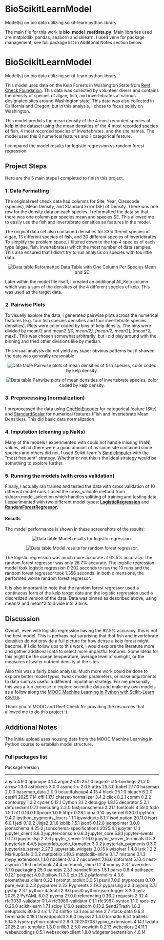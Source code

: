 # BioScikitLearnModel
Model(s) on bio data utilizing scikit-learn python library.

The main file for this work is **bio_model_reefdata.py**. Main libraries used are matplotlib, pandas, seaborn and sklearn. I used venv for package management, see full package list in Additonal Notes section below.


# BioScikitLearnModel
Model(s) on bio data utilizing scikit-learn python library.

This model uses data on the Kelp Forests in Washington State from [Reef Check Foundation](https://www.reefcheck.org/). This data was collected by volunteer divers and contains the density of species of algae, fish, and invertebrates at various designated sites around Washington state. This data was also collected in California and Oregon, but in this analysis, I chose to focus solely on Washington.

This model predicts the mean density of the 4 most recorded species of kelp in the dataset using the mean densities of the 4 most recorded species of fish, 4 most recorded species of invertebrates, and the site names. The model used this 8 numerical features and 1 categorical feature.

I compared the model results for logistic regression vs random forest regression.

## Project Steps

Here are the 5 main steps I completed to finish this project.

### 1. Data Formatting

The original reef check data had columns for Site, Year, Classcode (species), Mean Density, and Standard Error (SE) of Density. There was one row for the density data on each species. I reformatted the data so that there was one column per species mean and species SE. This allowed me to easily use the fish and invertebrate densities as features in the model.

The original data set also contained densities for 33 different species of algae, 13 different species of fish, and 30 different species of invertebrates. To simplify the problem space, I filtered down to the top 4 species of each type (algae, fish, invertebrates) which the most number of data samples. This also ensured that I didn't try to run analysis on species with too little data.

<p align="center">
  <img src="https://github.com/savanaconda/BioScikitLearnModel/blob/main/images/data-table.png" alt="Data table"/>
  <caption>Reformatted Data Table with One Column Per Species Mean and SE</caption>
</p>

Later within the model file itself, I created an additional All_Kelp column which was a sum of the densities of the 4 different species of kelp. This was used as the target data.


### 2. Pairwise Plots

To visually explore the data, I generated pairwise plots across the numerical features (e.g. four fish species densities and four invertebrate species densities). Plots were color coded by bins of kelp density. The bins were divided by mean/2 and mean*2 ([0, mean/2], [mean/2, mean*2], [mean*2, max]). This was chosen somewhat arbitrarily, but I did play around with the binning and tried other divisions like by median.

This visual analysis did not yield any super obvious patterns but it showed the data was generally reasonable.

<p align="center">
  <img src="https://github.com/savanaconda/BioScikitLearnModel/blob/main/images/pairwiseplots-fish.png" alt="Data table"/>
  <caption>Pairwise plots of mean densities of fish species, color coded by kelp density.</caption>
</p>

<p align="center">
  <img src="https://github.com/savanaconda/BioScikitLearnModel/blob/main/images/pairwiseplots-invert.png" alt="Data table"/>
  <caption>Pairwise plots of mean densities of invertebrate species, color coded by kelp density.</caption>
</p>


### 3. Preprocessing (normalization)
I preprocessed the data using [OneHotEncoder](https://scikit-learn.org/stable/modules/generated/sklearn.preprocessing.OneHotEncoder.html) for categorical feature (Site) and [StandardScaler](https://scikit-learn.org/stable/modules/generated/sklearn.preprocessing.StandardScaler.html) for numerical features (Fish and Invertebrate Mean Densities). This did basic data normalization.



### 4. Imputation (cleaning up NaNs)
 Many of the models I experimented with could not handle missing (NaN) values, which there were a good amount of as some site contained some species and others did not. I used Scikit-learn's [SimpleImputer](https://scikit-learn.org/stable/modules/generated/sklearn.impute.SimpleImputer.html) with the "most frequent" strategy. Whether or not this is the ideal strategy would be something to explore further.

### 5. Running the models (with cross validation)

Finally, I actually ran trained and tested the data with cross validation of 10 different model runs. I used the cross_validate method from sklearn.model_selection which handles splitting of training and testing data. I experimented with two different model types: [**LogisticRegression**](https://scikit-learn.org/stable/modules/generated/sklearn.linear_model.LogisticRegression.html) and [**RandomForestRegressor**](https://scikit-learn.org/stable/modules/generated/sklearn.ensemble.RandomForestRegressor.html).

#### Results

The model performance is shown in these screenshots of the results:

<p align="center">
  <img src="https://github.com/savanaconda/BioScikitLearnModel/blob/main/images/reefdata-model-results_logisticregression.png" alt="Data table"/>
  <caption>Model results for logistic regression.</caption>
</p>

<p align="center">
  <img src="https://github.com/savanaconda/BioScikitLearnModel/blob/main/images/reefdata-model-results_randomforestregression.png" alt="Data table"/>
  <caption>Model results for random forest regressor.</caption>
</p>

The logistic regression was much more accurate at 62.5% accuracy. The random forest regressor was only 26.7% accurate. The logistic regression model took logistic regression 0.202 seconds to run the 10 runs and the random forest regressor took 1.356 seconds. In both dimensions, the performed worse random forest regressor.

It is also important to note that the random forest regressor used a continuous form of the kelp target data and the logistic regression used a discretized version of the data. Data was binned as described above, using mean/2 and mean*2 to divide into 3 bins.

## Discussion

Overall, even with logistic regression having the 62.5% accuracy, this is not the best model. This is perhaps not surprising that that fish and invertebrate densities do not provide a full picture for how dense a kelp forest might become. If I did follow ups to this work, I would explore the literature more and gather additional data to select more impactful features. Some ideas for this might be the ocean temperature, average level of sunlight, or the measures of water nutrient density at the sites.

Also this was a fairly basic analysis. Much more work could be done to explore better model types, tweak model parameters, or make adjustments to data such as useful a different imputation strategy. For me personally, this was a fun exercise to explore scientific data and make my own models as a follow along the [MOOC Machine Learning in Python with Scikit-Learn course](https://www.fun-mooc.fr/en/courses/machine-learning-python-scikit-learn/).

Thank you to MOOC and Reef Check for providing the resources that allowed me to do this project :)


## Additional Notes

The initial upload uses housing data from the MOOC Machine Learning in Python course to establish model structure.

### Full packages list

Package                   Version
------------------------- --------------
anyio                     4.9.0
appnope                   0.1.4
argon2-cffi               25.1.0
argon2-cffi-bindings      21.2.0
arrow                     1.3.0
asttokens                 3.0.0
async-lru                 2.0.5
attrs                     25.3.0
babel                     2.17.0
basemap                   2.0.0
basemap_data              2.0.0
beautifulsoup4            4.13.4
black                     25.1.0
bleach                    6.2.0
certifi                   2025.7.14
cffi                      1.17.1
charset-normalizer        3.4.2
click                     8.2.1
comm                      0.2.2
contourpy                 1.3.2
cycler                    0.12.1
Cython                    3.1.2
debugpy                   1.8.15
decorator                 5.2.1
defusedxml                0.7.1
executing                 2.2.0
fastjsonschema            2.21.1
fonttools                 4.59.0
fqdn                      1.5.1
h11                       0.16.0
httpcore                  1.0.9
httpx                     0.28.1
idna                      3.10
ipykernel                 6.30.0
ipython                   9.4.0
ipython_pygments_lexers   1.1.1
ipywidgets                8.1.7
isoduration               20.11.0
isort                     6.0.1
jedi                      0.19.2
Jinja2                    3.1.6
joblib                    1.5.1
json5                     0.12.0
jsonpointer               3.0.0
jsonschema                4.25.0
jsonschema-specifications 2025.4.1
jupyter                   1.1.1
jupyter_client            8.6.3
jupyter-console           6.6.3
jupyter_core              5.8.1
jupyter-events            0.12.0
jupyter-lsp               2.2.6
jupyter_server            2.16.0
jupyter_server_terminals  0.5.3
jupyterlab                4.4.5
jupyterlab_code_formatter 3.0.2
jupyterlab_pygments       0.3.0
jupyterlab_server         2.27.3
jupyterlab_widgets        3.0.15
kiwisolver                1.4.8
lark                      1.2.2
MarkupSafe                3.0.2
matplotlib                3.10.3
matplotlib-inline         0.1.7
mistune                   3.1.3
mypy_extensions           1.1.0
nbclient                  0.10.2
nbconvert                 7.16.6
nbformat                  5.10.4
nest-asyncio              1.6.0
notebook                  7.4.4
notebook_shim             0.2.4
numpy                     2.3.1
overrides                 7.7.0
packaging                 25.0
pandas                    2.3.1
pandocfilters             1.5.1
parso                     0.8.4
pathspec                  0.12.1
pexpect                   4.9.0
pillow                    11.3.0
pip                       25.2
platformdirs              4.3.8
prometheus_client         0.22.1
prompt_toolkit            3.0.51
psutil                    7.0.0
ptyprocess                0.7.0
pure_eval                 0.2.3
pycparser                 2.22
Pygments                  2.19.2
pyparsing                 3.2.3
pyproj                    3.7.1
pyshp                     2.3.1
python-dateutil           2.9.0.post0
python-json-logger        3.3.0
pytz                      2025.2
PyYAML                    6.0.2
pyzmq                     27.0.0
referencing               0.36.2
requests                  2.32.4
rfc3339-validator         0.1.4
rfc3986-validator         0.1.1
rfc3987-syntax            1.1.0
rpds-py                   0.26.0
scikit-learn              1.7.1
scipy                     1.16.0
seaborn                   0.13.2
Send2Trash                1.8.3
setuptools                80.9.0
six                       1.17.0
sniffio                   1.3.1
soupsieve                 2.7
stack-data                0.6.3
terminado                 0.18.1
threadpoolctl             3.6.0
tinycss2                  1.4.0
tornado                   6.5.1
traitlets                 5.14.3
types-python-dateutil     2.9.0.20250708
typing_extensions         4.14.1
tzdata                    2025.2
uri-template              1.3.0
urllib3                   2.5.0
wcwidth                   0.2.13
webcolors                 24.11.1
webencodings              0.5.1
websocket-client          1.8.0
widgetsnbextension        4.0.14
